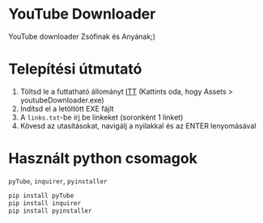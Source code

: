 # YouTube Downloader
YouTube downloader Zsófinak és Anyának;)

# Telepítési útmutató

1. Töltsd le a futtatható állományt [ITT](https://github.com/lvntszcs/youtube_downloader/releases/latest) (Kattints oda, hogy Assets > youtubeDownloader.exe)
2. Indítsd el a letöltött EXE fájlt
3. A `links.txt`-be írj be linkeket (soronként 1 linket)
4. Kövesd az utasításokat, navigálj a nyilakkal és az ENTER lenyomásával

# Használt python csomagok
`pyTube`, `inquirer`, `pyinstaller`

```bash
pip install pyTube
pip install inquirer
pip install pyinstaller
```